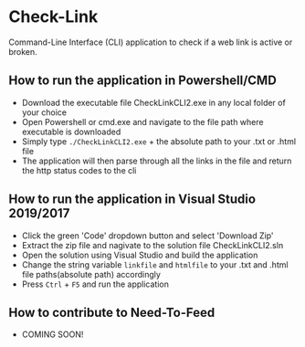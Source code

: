 # Check-Link

Command-Line Interface (CLI) application to check if a web link is active or broken.

## How to run the application in Powershell/CMD

- Download the executable file CheckLinkCLI2.exe in any local folder of your choice
- Open Powershell or cmd.exe and navigate to the file path where executable is downloaded
- Simply type `./CheckLinkCLI2.exe` + the absolute path to your .txt or .html file 
- The application will then parse through all the links in the file and return the http status codes to the cli

## How to run the application in Visual Studio 2019/2017

- Click the green 'Code' dropdown button and select 'Download Zip'
- Extract the zip file and nagivate to the solution file CheckLinkCLI2.sln
- Open the solution using Visual Studio and build the application 
- Change the string variable `linkfile` and `htmlfile` to your .txt and .html file paths(absolute path) accordingly 
- Press `Ctrl` + `F5` and run the application

## How to contribute to Need-To-Feed

- COMING SOON!
